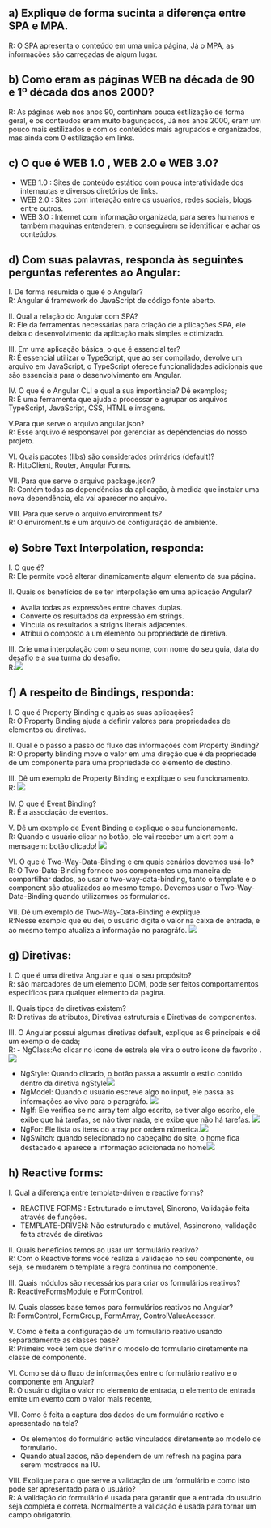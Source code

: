 ## a) Explique de forma sucinta a diferença entre SPA e MPA.
R: O SPA apresenta o conteúdo em uma unica página, Já o MPA, as informações são carregadas de algum lugar.

## b) Como eram as páginas WEB na década de 90 e 1º década dos anos 2000?
R: As páginas web nos anos 90, continham pouca estilização de forma geral, e os conteudos eram muito bagunçados, Já nos anos 2000, eram um pouco mais estilizados e com os conteúdos mais agrupados e organizados, mas ainda com 0 estilização em links.

## c) O que é WEB 1.0 , WEB 2.0 e WEB 3.0? 
- WEB 1.0 : Sites de conteúdo estático com pouca interatividade dos internautas e diversos diretórios de links.
- WEB 2.0 : Sites com interação entre os usuarios, redes sociais, blogs entre outros.
- WEB 3.0 : Internet com informação organizada, para seres humanos e também maquinas entenderem, e conseguirem se identificar e achar os conteúdos.

## d) Com suas palavras, responda às seguintes perguntas referentes ao Angular:

I. De forma resumida o que é o Angular? <br>
R: Angular é framework do JavaScript de código fonte aberto.

II. Qual a relação do Angular com SPA?<br>
R: Ele da ferramentas necessárias para criação de a plicações SPA, ele deixa o desenvolvimento da aplicação mais simples e otimizado.

III. Em uma aplicação básica, o que é essencial ter?<br>
R: É essencial utilizar o TypeScript, que ao ser compilado, devolve um arquivo em JavaScript, o TypeScript oferece funcionalidades adicionais que são essenciais para o desenvolvimento em Angular.

IV. O que é o Angular CLI e qual a sua importância? Dê exemplos;<br>
R: É uma ferramenta que ajuda a processar e agrupar os arquivos TypeScript, JavaScript, CSS, HTML e imagens.

V.Para que serve o arquivo angular.json?<br>
R: Esse arquivo é responsavel por gerenciar as depêndencias do nosso projeto.

VI. Quais pacotes (libs) são considerados primários (default)?<br>
R: HttpClient, Router, Angular Forms.

VII. Para que serve o arquivo package.json?<br>
R: Contém todas as dependências da aplicação, à medida que instalar uma nova dependência, ela vai aparecer no arquivo.

VIII. Para que serve o arquivo environment.ts?<br>
R: O enviroment.ts é um arquivo de configuração de ambiente.


## e) Sobre Text Interpolation, responda:

I. O que é?<br>
R: Ele permite você alterar dinamicamente algum elemento da sua página.

II. Quais os benefícios de se ter interpolação em uma aplicação Angular?<br>
- Avalia todas as expressões entre chaves duplas.
- Converte os resultados da expressão em strings. 
- Vincula os resultados a strigns literais adjacentes.
- Atribui o composto a um elemento ou propriedade de diretiva. 

III. Crie uma interpolação com o seu nome, com nome do seu guia, data do desafio e a sua turma do desafio.<br>
R:<img src="../Desafio 5.1/imagem/interpolação.jpg" >


## f) A respeito de Bindings, responda:

I. O que é Property Binding e quais as suas aplicações?<br>
R: O Property Binding ajuda a definir valores para propriedades de elementos ou diretivas. 

II. Qual é o passo a passo do fluxo das informações com Property Binding?<br>
R: O property blinding move o valor em uma direção que é da propriedade de um componente para uma propriedade do elemento de destino. 

III. Dê um exemplo de Property Binding e explique o seu funcionamento.<br>
R: <img src="../Desafio 5.1/imagem/a0b152e1-ab3c-499c-9375-c77c13fb9493.jpg">

IV. O que é Event Binding?<br>
R: É a associação de eventos.

V. Dê um exemplo de Event Binding e explique o seu funcionamento.<br>
R: Quando o usuário clicar no botão, ele vai receber um alert com a mensagem: botão clicado!  <img src="../Desafio 5.1/imagem/aaaa.jpg">

VI. O que é Two-Way-Data-Binding e em quais cenários devemos usá-lo?<br>
R: O Two-Data-Binding fornece aos componentes uma maneira de compartilhar dados, ao usar o two-way-data-binding, tanto o template e o component são atualizados ao mesmo tempo. Devemos usar o Two-Way-Data-Binding quando utilizarmos os formularios.

VII. Dê um exemplo de Two-Way-Data-Binding e explique.<br>
R:Nesse exemplo que eu dei, o usuário digita o valor na caixa de entrada, e ao mesmo tempo atualiza a informação no paragráfo.  <img src="../Desafio 5.1/imagem/certo.jpg">

## g) Diretivas:

I. O que é uma diretiva Angular e qual o seu propósito?<br>
R: são marcadores de um elemento DOM, pode ser feitos comportamentos especificos para qualquer elemento da pagina.

II. Quais tipos de diretivas existem?<br>
R: Diretivas de atributos, Diretivas estruturais e Diretivas de componentes.

III. O  Angular  possui  algumas  diretivas  default,  explique  as  6  principais  e  dê  um  exemplo de cada;<br>
R: - NgClass:Ao clicar no icone de estrela ele vira o outro icone de favorito .<img src="../Desafio 5.1/imagem/kkkk.jpg">
- NgStyle: Quando clicado, o botão passa a assumir o estilo contido dentro da diretiva ngStyle<img src="../Desafio 5.1/imagem/ngstyle.jpg">
- NgModel: Quando o usuário escreve algo no input, ele passa as informações ao vivo para o paragráfo. <img src="../Desafio 5.1/imagem/aaaa.jpg">
- NgIf: Ele verifica se no array tem algo escrito, se tiver algo escrito, ele exibe que há tarefas, se não tiver nada, ele exibe que não há tarefas. <img src="../Desafio 5.1/imagem/ngif.jpg"> 
- NgFor: Ele lista os itens do array por ordem númerica.<img src="../Desafio 5.1/imagem/ddd.jpg">
- NgSwitch: quando selecionado no cabeçalho do site, o home fica destacado e aparece a informação adicionada no home<img src="../Desafio 5.1/imagem/df586735-3112-4d2b-a1ac-208426ee343e.jpg">

## h) Reactive forms:
I. Qual a diferença entre template-driven e reactive forms?<br>
- REACTIVE FORMS : Estruturado e imutavel, Sincrono, Validação feita através de funções.    
- TEMPLATE-DRIVEN: Não estruturado e mutável, Assincrono, validação feita através de diretivas   

II. Quais benefícios temos ao usar um formulário reativo?<br>
R: Com o Reactive forms você realiza a validação no seu componente, ou seja, se mudarem o template a regra continua no componente.

III. Quais módulos são necessários para criar os formulários reativos?<br>
R: ReactiveFormsModule e FormControl.

IV. Quais classes base temos para formulários reativos no Angular?<br>
R: FormControl, FormGroup, FormArray, ControlValueAcessor.  

V. Como é feita a configuração de um formulário reativo usando separadamente as classes base?<br>
R: Primeiro você tem que definir o modelo do formulario diretamente na classe de componente.

VI. Como se dá o fluxo de informações entre o formulário reativo e o componente em Angular?<br>
R:  O usuário digita o valor no elemento de entrada, o elemento de entrada emite um evento com o valor mais recente, 

VII. Como é feita a captura dos dados de um formulário reativo e apresentado na tela?<br>
- Os elementos do formulário estão vinculados diretamente ao modelo de formulário. 
- Quando atualizados, não dependem de um refresh na pagina para serem mostrados na IU.

VIII. Explique para o que serve a validação de um formulário e como isto pode ser apresentado para o usuário?<br>
R: A validação do formulário é usada para garantir que a entrada do usuário seja completa e correta. Normalmente a validação é usada para tornar um campo obrigatorio.

